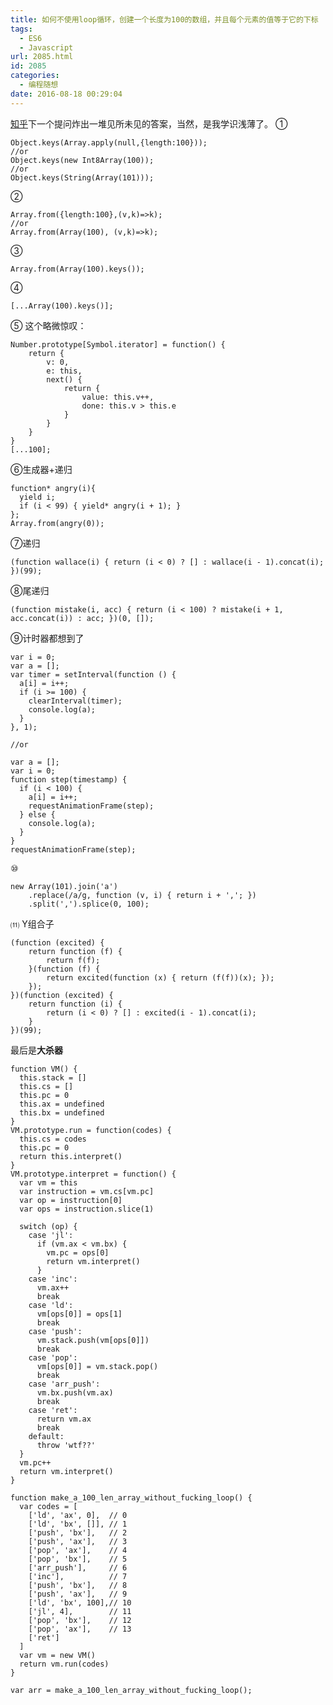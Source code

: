 ```yaml
---
title: 如何不使用loop循环，创建一个长度为100的数组，并且每个元素的值等于它的下标
tags:
  - ES6
  - Javascript
url: 2085.html
id: 2085
categories:
  - 编程随想
date: 2016-08-18 00:29:04
---
```


[知乎](https://www.zhihu.com/question/41493194)下一个提问炸出一堆见所未见的答案，当然，是我学识浅薄了。 ①

    Object.keys(Array.apply(null,{length:100}));
    //or
    Object.keys(new Int8Array(100));
    //or   
    Object.keys(String(Array(101)));
    

②

    Array.from({length:100},(v,k)=>k);
    //or
    Array.from(Array(100), (v,k)=>k);
    

③

    Array.from(Array(100).keys());
    

④

    [...Array(100).keys()];
    

⑤ 这个略微惊叹：

    Number.prototype[Symbol.iterator] = function() {
        return {
            v: 0,
            e: this,
            next() {
                return {
                    value: this.v++,
                    done: this.v > this.e
                }
            }
        }
    }
    [...100];
    

⑥生成器+递归

    function* angry(i){
      yield i;
      if (i < 99) { yield* angry(i + 1); }
    };
    Array.from(angry(0));
    

⑦递归

    (function wallace(i) { return (i < 0) ? [] : wallace(i - 1).concat(i); })(99);
    

⑧尾递归

    (function mistake(i, acc) { return (i < 100) ? mistake(i + 1, acc.concat(i)) : acc; })(0, []);
    

⑨计时器都想到了

    var i = 0;
    var a = [];
    var timer = setInterval(function () {
      a[i] = i++;
      if (i >= 100) {
        clearInterval(timer);
        console.log(a);
      }
    }, 1);
    
    //or
    
    var a = [];
    var i = 0;
    function step(timestamp) { 
      if (i < 100) {
        a[i] = i++;
        requestAnimationFrame(step);
      } else {
        console.log(a);
      }
    }
    requestAnimationFrame(step);
    

⑩

    new Array(101).join('a')
        .replace(/a/g, function (v, i) { return i + ','; })
        .split(',').splice(0, 100);
    

⑾ Y组合子

    (function (excited) {
        return function (f) {
            return f(f);
        }(function (f) {
            return excited(function (x) { return (f(f))(x); });
        });
    })(function (excited) {
        return function (i) {
            return (i < 0) ? [] : excited(i - 1).concat(i);
        }
    })(99);
    

最后是**大杀器**

    function VM() {
      this.stack = []
      this.cs = []
      this.pc = 0
      this.ax = undefined
      this.bx = undefined
    }
    VM.prototype.run = function(codes) {
      this.cs = codes
      this.pc = 0
      return this.interpret()
    }
    VM.prototype.interpret = function() {
      var vm = this
      var instruction = vm.cs[vm.pc]
      var op = instruction[0]
      var ops = instruction.slice(1)
    
      switch (op) {
        case 'jl':
          if (vm.ax < vm.bx) {
            vm.pc = ops[0]
            return vm.interpret()
          }
        case 'inc':
          vm.ax++
          break
        case 'ld':
          vm[ops[0]] = ops[1]
          break
        case 'push':
          vm.stack.push(vm[ops[0]])
          break
        case 'pop':
          vm[ops[0]] = vm.stack.pop()
          break
        case 'arr_push':
          vm.bx.push(vm.ax)
          break
        case 'ret':
          return vm.ax
          break
        default:
          throw 'wtf??'
      }
      vm.pc++
      return vm.interpret()
    }
    
    function make_a_100_len_array_without_fucking_loop() {
      var codes = [
        ['ld', 'ax', 0],  // 0
        ['ld', 'bx', []], // 1
        ['push', 'bx'],   // 2
        ['push', 'ax'],   // 3
        ['pop', 'ax'],    // 4
        ['pop', 'bx'],    // 5
        ['arr_push'],     // 6
        ['inc'],          // 7
        ['push', 'bx'],   // 8
        ['push', 'ax'],   // 9
        ['ld', 'bx', 100],// 10
        ['jl', 4],        // 11
        ['pop', 'bx'],    // 12
        ['pop', 'ax'],    // 13
        ['ret']
      ]
      var vm = new VM()
      return vm.run(codes)
    }
    
    var arr = make_a_100_len_array_without_fucking_loop();